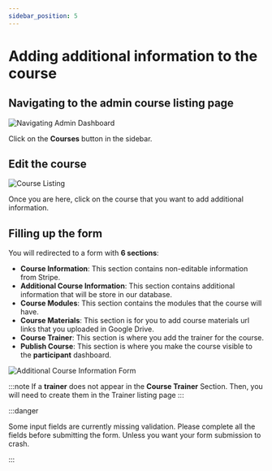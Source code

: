```yaml
---
sidebar_position: 5
---
```


# Adding additional information to the course

## Navigating to the admin course listing page

![Navigating Admin Dashboard](/img/admin/navigatingAdminDashboard.png)

Click on the **Courses** button in the sidebar.

## Edit the course

![Course Listing](/img/admin/adminCourseListingPage.png)

Once you are here, click on the course that you want to add additional information.

## Filling up the form
You will redirected to a form with **6 sections**:
- **Course Information**: This section contains non-editable information from Stripe.
- **Additional Course Information**: This section contains additional information that will be store in our database.
- **Course Modules**: This section contains the modules that the course will have.
- **Course Materials**: This section is for you to add course materials url links that you uploaded in Google Drive.
- **Course Trainer**: This section is where you add the trainer for the course.
- **Publish Course**: This section is where you make the course visible to the **participant** dashboard.
  
![Additional Course Information Form](/img/admin/additionalCourseInformationForm.png)

:::note
If a **trainer** does not appear in the **Course Trainer** Section. Then, you will need to create them in the Trainer listing page
:::

:::danger

Some input fields are currently missing validation. Please complete all the fields before submitting the form. Unless you want your form submission to crash.

:::